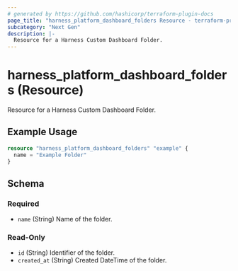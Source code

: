 ```yaml
---
# generated by https://github.com/hashicorp/terraform-plugin-docs
page_title: "harness_platform_dashboard_folders Resource - terraform-provider-harness"
subcategory: "Next Gen"
description: |-
  Resource for a Harness Custom Dashboard Folder.
---
```


# harness_platform_dashboard_folders (Resource)

Resource for a Harness Custom Dashboard Folder.

## Example Usage

```terraform
resource "harness_platform_dashboard_folders" "example" {
  name = "Example Folder"
}
```

<!-- schema generated by tfplugindocs -->
## Schema

### Required

- `name` (String) Name of the folder.

### Read-Only

- `id` (String) Identifier of the folder.
- `created_at` (String) Created DateTime of the folder.
